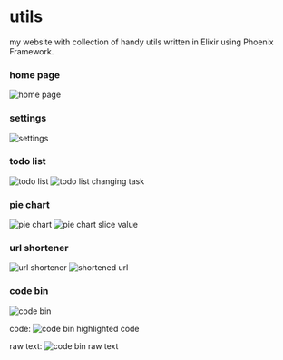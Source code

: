 # utils

my website with collection of handy utils written in Elixir using Phoenix Framework.

### home page

![home page](https://i.imgur.com/C1EAuTZ.jpg)

### settings

![settings](https://i.imgur.com/NzM6WAZ.jpg)

### todo list

![todo list](https://i.imgur.com/QxxAjhY.jpg)
![todo list changing task](https://i.imgur.com/hjt3VSU.jpg)

### pie chart

![pie chart](https://i.imgur.com/OWtJ5v2.jpg)
![pie chart slice value](https://i.imgur.com/Flwng6P.jpg)

### url shortener

![url shortener](https://i.imgur.com/3OtewPh.jpg)
![shortened url](https://i.imgur.com/crMNJ0V.jpg)

### code bin

![code bin](https://i.imgur.com/4xKDpBj.jpg)

code:
![code bin highlighted code](https://i.imgur.com/24mixWP.jpg)

raw text:
![code bin raw text](https://i.imgur.com/A7IoyLm.jpg)
